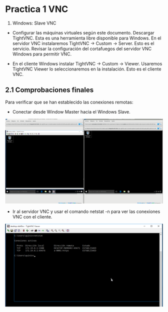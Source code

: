 # Practica 1 VNC

1. Windows: Slave VNC

* Configurar las máquinas virtuales según este documento. Descargar TightVNC. Esta es una herramienta libre disponible
para Windows.
En el servidor VNC instalaremos TightVNC -> Custom -> Server. Esto es el servicio. Revisar la configuración del
cortafuegos del servidor VNC Windows para permitir VNC.


* En el cliente Windows instalar TightVNC -> Custom -> Viewer. Usaremos TightVNC Viewer lo seleccionaremos en la instalación.
Esto es el cliente VNC.

## 2.1 Comprobaciones finales

Para verificar que se han establecido las conexiones remotas:

  * Conectar desde Window Master hacia el Windows Slave.

![](./imagenes/imagen02.png)

  * Ir al servidor VNC y usar el comando netstat -n para ver las conexiones VNC con el cliente.

![](./imagenes/imagen03.png)
